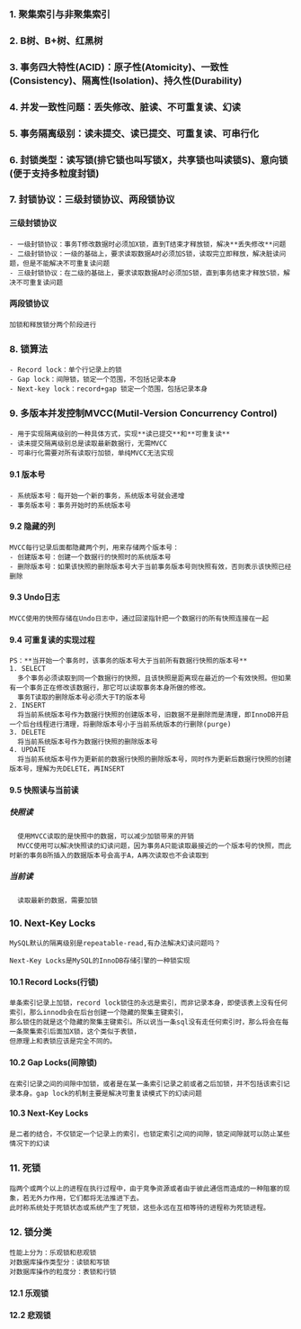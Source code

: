 ### 1. 聚集索引与非聚集索引

### 2. B树、B+树、红黑树

### 3. 事务四大特性(ACID)：原子性(Atomicity)、一致性(Consistency)、隔离性(Isolation)、持久性(Durability)

### 4. 并发一致性问题：丢失修改、脏读、不可重复读、幻读

### 5. 事务隔离级别：读未提交、读已提交、可重复读、可串行化

### 6. 封锁类型：读写锁(排它锁也叫写锁X，共享锁也叫读锁S)、意向锁(便于支持多粒度封锁)

### 7. 封锁协议：三级封锁协议、两段锁协议
#### 三级封锁协议
    - 一级封锁协议：事务T修改数据时必须加X锁，直到T结束才释放锁，解决**丢失修改**问题
    - 二级封锁协议：一级的基础上，要求读取数据A时必须加S锁，读取完立即释放，解决脏读问题，但是不能解决不可重复读问题
    - 三级封锁协议：在二级的基础上，要求读取数据A时必须加S锁，直到事务结束才释放S锁，解决不可重复读问题

#### 两段锁协议
    加锁和释放锁分两个阶段进行

### 8. 锁算法
    - Record lock：单个行记录上的锁
    - Gap lock：间隙锁，锁定一个范围，不包括记录本身
    - Next-key lock：record+gap 锁定一个范围，包括记录本身

### 9. 多版本并发控制MVCC(Mutil-Version Concurrency Control)
    - 用于实现隔离级别的一种具体方式，实现**读已提交**和**可重复读**
    - 读未提交隔离级别总是读取最新数据行，无需MVCC
    - 可串行化需要对所有读取行加锁，单纯MVCC无法实现

#### 9.1 版本号
    - 系统版本号：每开始一个新的事务，系统版本号就会递增
    - 事务版本号：事务开始时的系统版本号
#### 9.2 隐藏的列
    MVCC每行记录后面都隐藏两个列，用来存储两个版本号：
    - 创建版本号：创建一个数据行的快照时的系统版本号
    - 删除版本号：如果该快照的删除版本号大于当前事务版本号则快照有效，否则表示该快照已经删除
#### 9.3 Undo日志
    MVCC使用的快照存储在Undo日志中，通过回滚指针把一个数据行的所有快照连接在一起
#### 9.4 可重复读的实现过程
    PS：**当开始一个事务时，该事务的版本号大于当前所有数据行快照的版本号**
    1. SELECT
      多个事务必须读取到同一个数据行的快照，且该快照是距离现在最近的一个有效快照。但如果有一个事务正在修改该数据行，那它可以读取事务本身所做的修改。
      事务T读取的删除版本号必须大于T的版本号
    2. INSERT
      将当前系统版本号作为数据行快照的创建版本号，旧数据不是删除而是清理，即InnoDB开启一个后台线程进行清理，将删除版本号小于当前系统版本的行删除(purge)
    3. DELETE
      将当前系统版本号作为数据行快照的删除版本号
    4. UPDATE
      将当前系统版本号作为更新前的数据行快照的删除版本号，同时作为更新后数据行快照的创建版本号，理解为先DELETE，再INSERT
#### 9.5 快照读与当前读
##### 快照读
      使用MVCC读取的是快照中的数据，可以减少加锁带来的开销
      MVCC使用可以解决快照读的幻读问题，因为事务A只能读取最接近的一个版本号的快照，而此时新的事务B所插入的数据版本号会高于A，A再次读取也不会读取到
##### 当前读
      读取最新的数据，需要加锁

### 10. Next-Key Locks
    MySQL默认的隔离级别是repeatable-read,有办法解决幻读问题吗？

    Next-Key Locks是MySQL的InnoDB存储引擎的一种锁实现

#### 10.1 Record Locks(行锁)
    单条索引记录上加锁，record lock锁住的永远是索引，而非记录本身，即使该表上没有任何索引，那么innodb会在后台创建一个隐藏的聚集主键索引，
    那么锁住的就是这个隐藏的聚集主键索引。所以说当一条sql没有走任何索引时，那么将会在每一条聚集索引后面加X锁，这个类似于表锁，
    但原理上和表锁应该是完全不同的。
#### 10.2 Gap Locks(间隙锁)
    在索引记录之间的间隙中加锁，或者是在某一条索引记录之前或者之后加锁，并不包括该索引记录本身。gap lock的机制主要是解决可重复读模式下的幻读问题
#### 10.3 Next-Key Locks
    是二者的结合，不仅锁定一个记录上的索引，也锁定索引之间的间隙，锁定间隙就可以防止某些情况下的幻读

### 11. 死锁
    指两个或两个以上的进程在执行过程中，由于竞争资源或者由于彼此通信而造成的一种阻塞的现象，若无外力作用，它们都将无法推进下去。
    此时称系统处于死锁状态或系统产生了死锁，这些永远在互相等待的进程称为死锁进程。

### 12. 锁分类
    性能上分为：乐观锁和悲观锁
    对数据库操作类型分：读锁和写锁
    对数据库操作的粒度分：表锁和行锁
#### 12.1 乐观锁

#### 12.2 悲观锁
